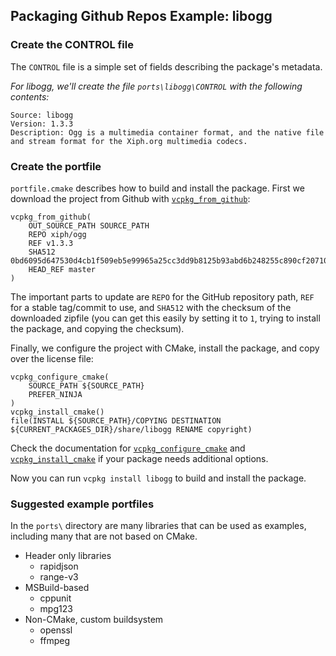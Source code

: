 ## Packaging Github Repos Example: libogg
### Create the CONTROL file
The `CONTROL` file is a simple set of fields describing the package's metadata.

*For libogg, we'll create the file `ports\libogg\CONTROL` with the following contents:*
```no-highlight
Source: libogg
Version: 1.3.3
Description: Ogg is a multimedia container format, and the native file and stream format for the Xiph.org multimedia codecs.
```

### Create the portfile
`portfile.cmake` describes how to build and install the package. First we download the project from Github with [`vcpkg_from_github`](../maintainers/vcpkg_from_github.md):

```no-highlight
vcpkg_from_github(
    OUT_SOURCE_PATH SOURCE_PATH
    REPO xiph/ogg
    REF v1.3.3
    SHA512 0bd6095d647530d4cb1f509eb5e99965a25cc3dd9b8125b93abd6b248255c890cf20710154bdec40568478eb5c4cde724abfb2eff1f3a04e63acef0fbbc9799b
    HEAD_REF master
)
```

The important parts to update are `REPO` for the GitHub repository path, `REF` for a stable tag/commit to use, and `SHA512` with the checksum of the downloaded zipfile (you can get this easily by setting it to `1`, trying to install the package, and copying the checksum).

Finally, we configure the project with CMake, install the package, and copy over the license file:

```no-highlight
vcpkg_configure_cmake(
    SOURCE_PATH ${SOURCE_PATH}
    PREFER_NINJA
)
vcpkg_install_cmake()
file(INSTALL ${SOURCE_PATH}/COPYING DESTINATION ${CURRENT_PACKAGES_DIR}/share/libogg RENAME copyright)
```

Check the documentation for [`vcpkg_configure_cmake`](../maintainers/vcpkg_configure_cmake.md) and [`vcpkg_install_cmake`](../maintainers/vcpkg_install_cmake.md) if your package needs additional options. 

Now you can run `vcpkg install libogg` to build and install the package.

### Suggested example portfiles
In the `ports\` directory are many libraries that can be used as examples, including many that are not based on CMake.

- Header only libraries
    - rapidjson
    - range-v3
- MSBuild-based
    - cppunit
    - mpg123
- Non-CMake, custom buildsystem
    - openssl
    - ffmpeg
